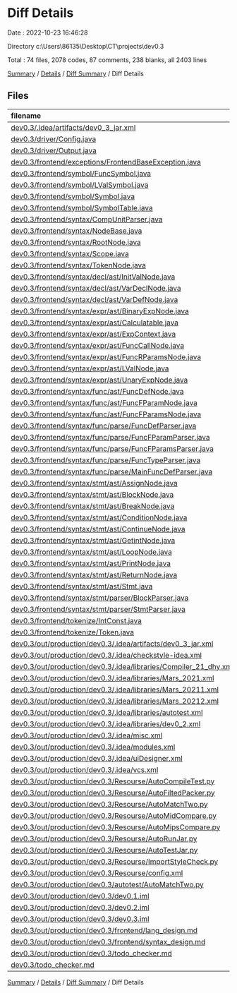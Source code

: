 # Diff Details

Date : 2022-10-23 16:46:28

Directory c:\\Users\\86135\\Desktop\\CT\\projects\\dev0.3

Total : 74 files,  2078 codes, 87 comments, 238 blanks, all 2403 lines

[Summary](results.md) / [Details](details.md) / [Diff Summary](diff.md) / Diff Details

## Files
| filename | language | code | comment | blank | total |
| :--- | :--- | ---: | ---: | ---: | ---: |
| [dev0.3/.idea/artifacts/dev0_3_jar.xml](/dev0.3/.idea/artifacts/dev0_3_jar.xml) | XML | 8 | 0 | 0 | 8 |
| [dev0.3/driver/Config.java](/dev0.3/driver/Config.java) | Java | 8 | 0 | 0 | 8 |
| [dev0.3/driver/Output.java](/dev0.3/driver/Output.java) | Java | 3 | 0 | 0 | 3 |
| [dev0.3/frontend/exceptions/FrontendBaseException.java](/dev0.3/frontend/exceptions/FrontendBaseException.java) | Java | 3 | 0 | 1 | 4 |
| [dev0.3/frontend/symbol/FuncSymbol.java](/dev0.3/frontend/symbol/FuncSymbol.java) | Java | 33 | 0 | 11 | 44 |
| [dev0.3/frontend/symbol/LValSymbol.java](/dev0.3/frontend/symbol/LValSymbol.java) | Java | 49 | 0 | 14 | 63 |
| [dev0.3/frontend/symbol/Symbol.java](/dev0.3/frontend/symbol/Symbol.java) | Java | 4 | 0 | 2 | 6 |
| [dev0.3/frontend/symbol/SymbolTable.java](/dev0.3/frontend/symbol/SymbolTable.java) | Java | 63 | 0 | 13 | 76 |
| [dev0.3/frontend/syntax/CompUnitParser.java](/dev0.3/frontend/syntax/CompUnitParser.java) | Java | 5 | 0 | 1 | 6 |
| [dev0.3/frontend/syntax/NodeBase.java](/dev0.3/frontend/syntax/NodeBase.java) | Java | 23 | 3 | 5 | 31 |
| [dev0.3/frontend/syntax/RootNode.java](/dev0.3/frontend/syntax/RootNode.java) | Java | 34 | 5 | 10 | 49 |
| [dev0.3/frontend/syntax/Scope.java](/dev0.3/frontend/syntax/Scope.java) | Java | 5 | 0 | 3 | 8 |
| [dev0.3/frontend/syntax/TokenNode.java](/dev0.3/frontend/syntax/TokenNode.java) | Java | 10 | 0 | 5 | 15 |
| [dev0.3/frontend/syntax/decl/ast/InitValNode.java](/dev0.3/frontend/syntax/decl/ast/InitValNode.java) | Java | 30 | 0 | 1 | 31 |
| [dev0.3/frontend/syntax/decl/ast/VarDeclNode.java](/dev0.3/frontend/syntax/decl/ast/VarDeclNode.java) | Java | 10 | 1 | 2 | 13 |
| [dev0.3/frontend/syntax/decl/ast/VarDefNode.java](/dev0.3/frontend/syntax/decl/ast/VarDefNode.java) | Java | 28 | 0 | 1 | 29 |
| [dev0.3/frontend/syntax/expr/ast/BinaryExpNode.java](/dev0.3/frontend/syntax/expr/ast/BinaryExpNode.java) | Java | 73 | 0 | 4 | 77 |
| [dev0.3/frontend/syntax/expr/ast/Calculatable.java](/dev0.3/frontend/syntax/expr/ast/Calculatable.java) | Java | 5 | 1 | 2 | 8 |
| [dev0.3/frontend/syntax/expr/ast/ExpContext.java](/dev0.3/frontend/syntax/expr/ast/ExpContext.java) | Java | 26 | 1 | 8 | 35 |
| [dev0.3/frontend/syntax/expr/ast/FuncCallNode.java](/dev0.3/frontend/syntax/expr/ast/FuncCallNode.java) | Java | 19 | 0 | 5 | 24 |
| [dev0.3/frontend/syntax/expr/ast/FuncRParamsNode.java](/dev0.3/frontend/syntax/expr/ast/FuncRParamsNode.java) | Java | 16 | 0 | 1 | 17 |
| [dev0.3/frontend/syntax/expr/ast/LValNode.java](/dev0.3/frontend/syntax/expr/ast/LValNode.java) | Java | 55 | 4 | 5 | 64 |
| [dev0.3/frontend/syntax/expr/ast/UnaryExpNode.java](/dev0.3/frontend/syntax/expr/ast/UnaryExpNode.java) | Java | 30 | 1 | 5 | 36 |
| [dev0.3/frontend/syntax/func/ast/FuncDefNode.java](/dev0.3/frontend/syntax/func/ast/FuncDefNode.java) | Java | 36 | 5 | 6 | 47 |
| [dev0.3/frontend/syntax/func/ast/FuncFParamNode.java](/dev0.3/frontend/syntax/func/ast/FuncFParamNode.java) | Java | 44 | 5 | 9 | 58 |
| [dev0.3/frontend/syntax/func/ast/FuncFParamsNode.java](/dev0.3/frontend/syntax/func/ast/FuncFParamsNode.java) | Java | 21 | 5 | 7 | 33 |
| [dev0.3/frontend/syntax/func/parse/FuncDefParser.java](/dev0.3/frontend/syntax/func/parse/FuncDefParser.java) | Java | 7 | 0 | 2 | 9 |
| [dev0.3/frontend/syntax/func/parse/FuncFParamParser.java](/dev0.3/frontend/syntax/func/parse/FuncFParamParser.java) | Java | 10 | 0 | 2 | 12 |
| [dev0.3/frontend/syntax/func/parse/FuncFParamsParser.java](/dev0.3/frontend/syntax/func/parse/FuncFParamsParser.java) | Java | 6 | 0 | 2 | 8 |
| [dev0.3/frontend/syntax/func/parse/FuncTypeParser.java](/dev0.3/frontend/syntax/func/parse/FuncTypeParser.java) | Java | 4 | 0 | 0 | 4 |
| [dev0.3/frontend/syntax/func/parse/MainFuncDefParser.java](/dev0.3/frontend/syntax/func/parse/MainFuncDefParser.java) | Java | 1 | 0 | 0 | 1 |
| [dev0.3/frontend/syntax/stmt/ast/AssignNode.java](/dev0.3/frontend/syntax/stmt/ast/AssignNode.java) | Java | 11 | 0 | 1 | 12 |
| [dev0.3/frontend/syntax/stmt/ast/BlockNode.java](/dev0.3/frontend/syntax/stmt/ast/BlockNode.java) | Java | 32 | 1 | 5 | 38 |
| [dev0.3/frontend/syntax/stmt/ast/BreakNode.java](/dev0.3/frontend/syntax/stmt/ast/BreakNode.java) | Java | 11 | 0 | 1 | 12 |
| [dev0.3/frontend/syntax/stmt/ast/ConditionNode.java](/dev0.3/frontend/syntax/stmt/ast/ConditionNode.java) | Java | 8 | 0 | 1 | 9 |
| [dev0.3/frontend/syntax/stmt/ast/ContinueNode.java](/dev0.3/frontend/syntax/stmt/ast/ContinueNode.java) | Java | 10 | 0 | 1 | 11 |
| [dev0.3/frontend/syntax/stmt/ast/GetintNode.java](/dev0.3/frontend/syntax/stmt/ast/GetintNode.java) | Java | 9 | 0 | 1 | 10 |
| [dev0.3/frontend/syntax/stmt/ast/LoopNode.java](/dev0.3/frontend/syntax/stmt/ast/LoopNode.java) | Java | 6 | 0 | 1 | 7 |
| [dev0.3/frontend/syntax/stmt/ast/PrintNode.java](/dev0.3/frontend/syntax/stmt/ast/PrintNode.java) | Java | 32 | 0 | 1 | 33 |
| [dev0.3/frontend/syntax/stmt/ast/ReturnNode.java](/dev0.3/frontend/syntax/stmt/ast/ReturnNode.java) | Java | 13 | 0 | 1 | 14 |
| [dev0.3/frontend/syntax/stmt/ast/Stmt.java](/dev0.3/frontend/syntax/stmt/ast/Stmt.java) | Java | 4 | 0 | 2 | 6 |
| [dev0.3/frontend/syntax/stmt/parser/BlockParser.java](/dev0.3/frontend/syntax/stmt/parser/BlockParser.java) | Java | 6 | 0 | 2 | 8 |
| [dev0.3/frontend/syntax/stmt/parser/StmtParser.java](/dev0.3/frontend/syntax/stmt/parser/StmtParser.java) | Java | 25 | 0 | 2 | 27 |
| [dev0.3/frontend/tokenize/IntConst.java](/dev0.3/frontend/tokenize/IntConst.java) | Java | 3 | 0 | 1 | 4 |
| [dev0.3/frontend/tokenize/Token.java](/dev0.3/frontend/tokenize/Token.java) | Java | -12 | 18 | 1 | 7 |
| [dev0.3/out/production/dev0.3/.idea/artifacts/dev0_3_jar.xml](/dev0.3/out/production/dev0.3/.idea/artifacts/dev0_3_jar.xml) | XML | 8 | 0 | 0 | 8 |
| [dev0.3/out/production/dev0.3/.idea/checkstyle-idea.xml](/dev0.3/out/production/dev0.3/.idea/checkstyle-idea.xml) | XML | 16 | 0 | 0 | 16 |
| [dev0.3/out/production/dev0.3/.idea/libraries/Compiler_21_dhy.xml](/dev0.3/out/production/dev0.3/.idea/libraries/Compiler_21_dhy.xml) | XML | 9 | 0 | 0 | 9 |
| [dev0.3/out/production/dev0.3/.idea/libraries/Mars_2021.xml](/dev0.3/out/production/dev0.3/.idea/libraries/Mars_2021.xml) | XML | 9 | 0 | 0 | 9 |
| [dev0.3/out/production/dev0.3/.idea/libraries/Mars_20211.xml](/dev0.3/out/production/dev0.3/.idea/libraries/Mars_20211.xml) | XML | 9 | 0 | 0 | 9 |
| [dev0.3/out/production/dev0.3/.idea/libraries/Mars_20212.xml](/dev0.3/out/production/dev0.3/.idea/libraries/Mars_20212.xml) | XML | 9 | 0 | 0 | 9 |
| [dev0.3/out/production/dev0.3/.idea/libraries/autotest.xml](/dev0.3/out/production/dev0.3/.idea/libraries/autotest.xml) | XML | 11 | 0 | 0 | 11 |
| [dev0.3/out/production/dev0.3/.idea/libraries/dev0_2.xml](/dev0.3/out/production/dev0.3/.idea/libraries/dev0_2.xml) | XML | 9 | 0 | 0 | 9 |
| [dev0.3/out/production/dev0.3/.idea/misc.xml](/dev0.3/out/production/dev0.3/.idea/misc.xml) | XML | 11 | 0 | 0 | 11 |
| [dev0.3/out/production/dev0.3/.idea/modules.xml](/dev0.3/out/production/dev0.3/.idea/modules.xml) | XML | 8 | 0 | 0 | 8 |
| [dev0.3/out/production/dev0.3/.idea/uiDesigner.xml](/dev0.3/out/production/dev0.3/.idea/uiDesigner.xml) | XML | 124 | 0 | 0 | 124 |
| [dev0.3/out/production/dev0.3/.idea/vcs.xml](/dev0.3/out/production/dev0.3/.idea/vcs.xml) | XML | 6 | 0 | 0 | 6 |
| [dev0.3/out/production/dev0.3/Resourse/AutoCompileTest.py](/dev0.3/out/production/dev0.3/Resourse/AutoCompileTest.py) | Python | 49 | 3 | 3 | 55 |
| [dev0.3/out/production/dev0.3/Resourse/AutoFiltedPacker.py](/dev0.3/out/production/dev0.3/Resourse/AutoFiltedPacker.py) | Python | 31 | 0 | 5 | 36 |
| [dev0.3/out/production/dev0.3/Resourse/AutoMatchTwo.py](/dev0.3/out/production/dev0.3/Resourse/AutoMatchTwo.py) | Python | 57 | 4 | 6 | 67 |
| [dev0.3/out/production/dev0.3/Resourse/AutoMidCompare.py](/dev0.3/out/production/dev0.3/Resourse/AutoMidCompare.py) | Python | 55 | 6 | 4 | 65 |
| [dev0.3/out/production/dev0.3/Resourse/AutoMipsCompare.py](/dev0.3/out/production/dev0.3/Resourse/AutoMipsCompare.py) | Python | 77 | 7 | 4 | 88 |
| [dev0.3/out/production/dev0.3/Resourse/AutoRunJar.py](/dev0.3/out/production/dev0.3/Resourse/AutoRunJar.py) | Python | 28 | 1 | 3 | 32 |
| [dev0.3/out/production/dev0.3/Resourse/AutoTestJar.py](/dev0.3/out/production/dev0.3/Resourse/AutoTestJar.py) | Python | 40 | 2 | 3 | 45 |
| [dev0.3/out/production/dev0.3/Resourse/ImportStyleCheck.py](/dev0.3/out/production/dev0.3/Resourse/ImportStyleCheck.py) | Python | 26 | 0 | 3 | 29 |
| [dev0.3/out/production/dev0.3/Resourse/config.xml](/dev0.3/out/production/dev0.3/Resourse/config.xml) | XML | 149 | 10 | 10 | 169 |
| [dev0.3/out/production/dev0.3/autotest/AutoMatchTwo.py](/dev0.3/out/production/dev0.3/autotest/AutoMatchTwo.py) | Python | 65 | 4 | 6 | 75 |
| [dev0.3/out/production/dev0.3/dev0.1.iml](/dev0.3/out/production/dev0.3/dev0.1.iml) | XML | 22 | 0 | 0 | 22 |
| [dev0.3/out/production/dev0.3/dev0.2.iml](/dev0.3/out/production/dev0.3/dev0.2.iml) | XML | 22 | 0 | 0 | 22 |
| [dev0.3/out/production/dev0.3/dev0.3.iml](/dev0.3/out/production/dev0.3/dev0.3.iml) | XML | 22 | 0 | 0 | 22 |
| [dev0.3/out/production/dev0.3/frontend/lang_design.md](/dev0.3/out/production/dev0.3/frontend/lang_design.md) | Markdown | 162 | 0 | 20 | 182 |
| [dev0.3/out/production/dev0.3/frontend/syntax_design.md](/dev0.3/out/production/dev0.3/frontend/syntax_design.md) | Markdown | 149 | 0 | 7 | 156 |
| [dev0.3/out/production/dev0.3/todo_checker.md](/dev0.3/out/production/dev0.3/todo_checker.md) | Markdown | 58 | 0 | 14 | 72 |
| [dev0.3/todo_checker.md](/dev0.3/todo_checker.md) | Markdown | 10 | 0 | 2 | 12 |

[Summary](results.md) / [Details](details.md) / [Diff Summary](diff.md) / Diff Details
